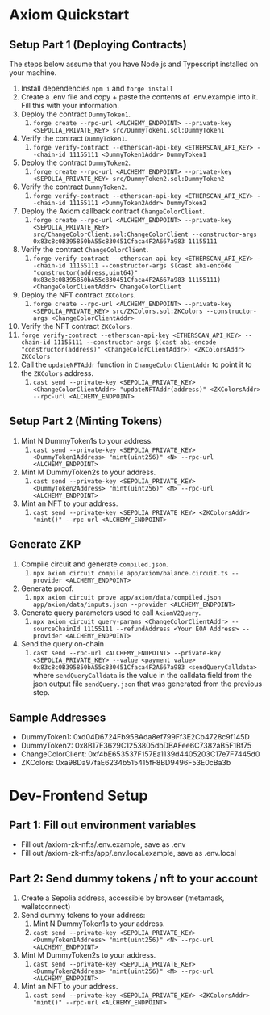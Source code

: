 # Axiom Quickstart

## Setup Part 1 (Deploying Contracts)

The steps below assume that you have Node.js and Typescript installed on your machine.

1. Install dependencies `npm i` and `forge install`
2. Create a .env file and copy + paste the contents of .env.example into it. Fill this with your information.
3. Deploy the contract `DummyToken1`.
   1. `forge create --rpc-url <ALCHEMY_ENDPOINT> --private-key <SEPOLIA_PRIVATE_KEY> src/DummyToken1.sol:DummyToken1`
4. Verify the contract `DummyToken1`.
   1. `forge verify-contract --etherscan-api-key <ETHERSCAN_API_KEY> --chain-id 11155111 <DummyToken1Addr> DummyToken1`
5. Deploy the contract `DummyToken2`.
   1. `forge create --rpc-url <ALCHEMY_ENDPOINT> --private-key <SEPOLIA_PRIVATE_KEY> src/DummyToken2.sol:DummyToken2`
6. Verify the contract `DummyToken2`.
   1. `forge verify-contract --etherscan-api-key <ETHERSCAN_API_KEY> --chain-id 11155111 <DummyToken2Addr> DummyToken2`
7. Deploy the Axiom callback contract `ChangeColorClient`.
   1. `forge create --rpc-url <ALCHEMY_ENDPOINT> --private-key <SEPOLIA_PRIVATE_KEY> src/ChangeColorClient.sol:ChangeColorClient --constructor-args 0x83c8c0B395850bA55c830451Cfaca4F2A667a983 11155111`
8. Verify the contract `ChangeColorClient`.
   1. `forge verify-contract --etherscan-api-key <ETHERSCAN_API_KEY> --chain-id 11155111 --constructor-args $(cast abi-encode "constructor(address,uint64)" 0x83c8c0B395850bA55c830451Cfaca4F2A667a983 11155111) <ChangeColorClientAddr> ChangeColorClient`
9. Deploy the NFT contract `ZKColors`.
   1.  `forge create --rpc-url <ALCHEMY_ENDPOINT> --private-key <SEPOLIA_PRIVATE_KEY> src/ZKColors.sol:ZKColors --constructor-args <ChangeColorClientAddr>`
10. Verify the NFT contract `ZKColors`.
   1. `forge verify-contract --etherscan-api-key <ETHERSCAN_API_KEY> --chain-id 11155111 --constructor-args $(cast abi-encode "constructor(address)" <ChangeColorClientAddr>) <ZKColorsAddr> ZKColors`
11. Call the `updateNFTAddr` function in `ChangeColorClientAddr` to point it to the `ZKColors` address.
    1. `cast send --private-key <SEPOLIA_PRIVATE_KEY> <ChangeColorClientAddr> "updateNFTAddr(address)" <ZKColorsAddr> --rpc-url <ALCHEMY_ENDPOINT>`

## Setup Part 2 (Minting Tokens)

1. Mint N DummyToken1s to your address.
   1. `cast send --private-key <SEPOLIA_PRIVATE_KEY> <DummyToken1Address> "mint(uint256)" <N> --rpc-url <ALCHEMY_ENDPOINT>`
2. Mint M DummyToken2s to your address.
   1. `cast send --private-key <SEPOLIA_PRIVATE_KEY> <DummyToken2Address> "mint(uint256)" <M> --rpc-url <ALCHEMY_ENDPOINT>`
3. Mint an NFT to your address.
   1. `cast send --private-key <SEPOLIA_PRIVATE_KEY> <ZKColorsAddr> "mint()" --rpc-url <ALCHEMY_ENDPOINT>`

## Generate ZKP

1. Compile circuit and generate `compiled.json`.
   1. `npx axiom circuit compile app/axiom/balance.circuit.ts --provider <ALCHEMY_ENDPOINT>`
2. Generate proof.
   1. `npx axiom circuit prove app/axiom/data/compiled.json app/axiom/data/inputs.json --provider <ALCHEMY_ENDPOINT>`
3. Generate query parameters used to call `AxiomV2Query`.
   1. `npx axiom circuit query-params <ChangeColorClientAddr> --sourceChainId 11155111 --refundAddress <Your EOA Address> --provider <ALCHEMY_ENDPOINT>`
4. Send the query on-chain
   1. `cast send --rpc-url <ALCHEMY_ENDPOINT> --private-key <SEPOLIA_PRIVATE_KEY> --value <payment value> 0x83c8c0B395850bA55c830451Cfaca4F2A667a983 <sendQueryCalldata>` where `sendQueryCalldata` is the value in the calldata field from the json output file `sendQuery.json` that was generated from the previous step.



## Sample Addresses

- DummyToken1: 0xd04D6724Fb95BAda8ef799Ff3E2Cb4728c9f145D
- DummyToken2: 0x8B17E3629C1253805dbDBAFee6C7382aB5F1Bf75
- ChangeColorClient: 0xf4bE653537F157Ea1139d4405203C17e7F7445d0
- ZKColors: 0xa98Da97faE6234b515415fF8BD9496F53E0cBa3b



# Dev-Frontend Setup

## Part 1: Fill out environment variables
- Fill out /axiom-zk-nfts/.env.example, save as .env
- Fill out /axiom-zk-nfts/app/.env.local.example, save as .env.local

## Part 2: Send dummy tokens / nft to your account
1. Create a Sepolia address, accessible by browser (metamask, walletconnect)
2. Send dummy tokens to your address:
   1. Mint N DummyToken1s to your address.
   1. `cast send --private-key <SEPOLIA_PRIVATE_KEY> <DummyToken1Address> "mint(uint256)" <N> --rpc-url <ALCHEMY_ENDPOINT>`
3. Mint M DummyToken2s to your address.
   1. `cast send --private-key <SEPOLIA_PRIVATE_KEY> <DummyToken2Address> "mint(uint256)" <M> --rpc-url <ALCHEMY_ENDPOINT>`
4. Mint an NFT to your address.
   1. `cast send --private-key <SEPOLIA_PRIVATE_KEY> <ZKColorsAddr> "mint()" --rpc-url <ALCHEMY_ENDPOINT>`
